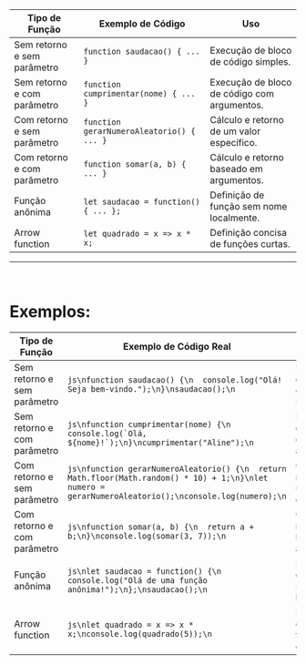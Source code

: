| Tipo de Função               | Exemplo de Código                              | Uso                                                  |
|-----------------------------|-------------------------------------------------|------------------------------------------------------|
| Sem retorno e sem parâmetro | `function saudacao() { ... }`                  | Execução de bloco de código simples.                |
| Sem retorno e com parâmetro | `function cumprimentar(nome) { ... }`          | Execução de bloco de código com argumentos.         |
| Com retorno e sem parâmetro | `function gerarNumeroAleatorio() { ... }`      | Cálculo e retorno de um valor específico.           |
| Com retorno e com parâmetro | `function somar(a, b) { ... }`                 | Cálculo e retorno baseado em argumentos.            |
| Função anônima              | `let saudacao = function() { ... };`           | Definição de função sem nome localmente.            |
| Arrow function              | `let quadrado = x => x * x;`                   | Definição concisa de funções curtas.                |
---
<br>


# Exemplos:

| Tipo de Função               | Exemplo de Código Real                                                        | Uso                                                  |
|-----------------------------|--------------------------------------------------------------------------------|------------------------------------------------------|
| Sem retorno e sem parâmetro | ```js\nfunction saudacao() {\n  console.log("Olá! Seja bem-vindo.");\n}\nsaudacao();\n``` | Execução de bloco de código simples.                |
| Sem retorno e com parâmetro | ```js\nfunction cumprimentar(nome) {\n  console.log(`Olá, ${nome}!`);\n}\ncumprimentar("Aline");\n``` | Execução de bloco de código com argumentos.         |
| Com retorno e sem parâmetro | ```js\nfunction gerarNumeroAleatorio() {\n  return Math.floor(Math.random() * 10) + 1;\n}\nlet numero = gerarNumeroAleatorio();\nconsole.log(numero);\n``` | Cálculo e retorno de um valor específico.           |
| Com retorno e com parâmetro | ```js\nfunction somar(a, b) {\n  return a + b;\n}\nconsole.log(somar(3, 7));\n``` | Cálculo e retorno baseado em argumentos.            |
| Função anônima              | ```js\nlet saudacao = function() {\n  console.log("Olá de uma função anônima!");\n};\nsaudacao();\n``` | Definição de função sem nome localmente.            |
| Arrow function              | ```js\nlet quadrado = x => x * x;\nconsole.log(quadrado(5));\n``` | Definição concisa de funções curtas.                |
